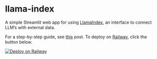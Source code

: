 # llama-index
A simple Streamlit web app for using [LlamaIndex](https://github.com/jerryjliu/llama_index), an interface to connect LLM’s with external data.

For a step-by-step guide, see [this](https://alphasec.io/query-your-own-documents-with-llamaindex-and-langchain/) post. To deploy on [Railway](https://railway.app/?referralCode=alphasec), click the button below.

[![Deploy on Railway](https://railway.app/button.svg)](https://railway.app/new/template/GpZ0J4?referralCode=alphasec)
